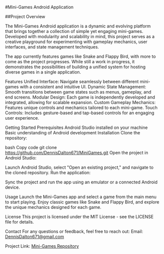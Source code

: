 #Mini-Games Android Application

##Project Overview

The Mini-Games Android application is a dynamic and evolving platform that brings together a collection of simple yet engaging mini-games. Developed with modularity and scalability in mind, this project serves as a creative playground for experimenting with gameplay mechanics, user interfaces, and state management techniques.

The app currently features games like Snake and Flappy Bird, with more to come as the project progresses. While still a work in progress, it demonstrates the possibilities of building a unified system for hosting diverse games in a single application.

Features
Unified Interface: Navigate seamlessly between different mini-games with a consistent and intuitive UI.
Dynamic State Management: Smooth transitions between game states such as menus, gameplay, and end screens.
Modular Design: Each game is independently developed and integrated, allowing for scalable expansion.
Custom Gameplay Mechanics: Features unique controls and mechanics tailored to each mini-game.
Touch Controls: Includes gesture-based and tap-based controls for an engaging user experience.

Getting Started
Prerequisites
Android Studio installed on your machine
Basic understanding of Android development
Installation
Clone the repository:

bash
Copy code
git clone https://github.com/DennisDalton671/MiniGames.git
Open the project in Android Studio:

Launch Android Studio, select "Open an existing project," and navigate to the cloned repository.
Run the application:

Sync the project and run the app using an emulator or a connected Android device.

Usage
Launch the Mini-Games app and select a game from the main menu to start playing. Enjoy classic games like Snake and Flappy Bird, and explore the unique mechanics designed for each game.

License
This project is licensed under the MIT License - see the LICENSE file for details.

Contact
For any questions or feedback, feel free to reach out:
Email: DennisDalton671@gmail.com

Project Link: [Mini-Games Repository](https://github.com/DennisDalton671/MiniGames)

